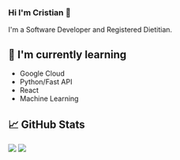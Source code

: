 ### Hi I'm Cristian 👋

I'm a Software Developer and Registered Dietitian.

## 🌱 I'm currently learning
 
- Google Cloud
- Python/Fast API
- React
- Machine Learning

## 📈 GitHub Stats 
<img align="center" src="https://github-readme-stats.vercel.app/api/?username=cristianordonez&theme=nightowl&hide=stars,issues&show_icons=true" />
<img align="center" src="https://github-readme-stats.vercel.app/api/top-langs/?username=cristianordonez&theme=nightowl&compact=true" />

